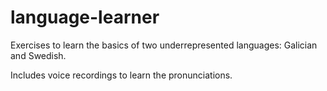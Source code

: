 # language-learner
Exercises to learn the basics of two underrepresented languages: Galician and Swedish.

Includes voice recordings to learn the pronunciations.
